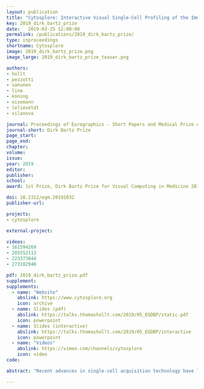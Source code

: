 ```yaml
---
layout: publication
title: "Cytosplore: Interactive Visual Single-Cell Profiling of the Immune System"
key: 2019_dirk_bartz_prize
date:   2019-03-25 12:00:00
permalink: /publications/2019_dirk_bartz_prize/
type: inproceedings
shortname: Cytosplore
image: 2019_dirk_bartz_prize.png
image_large: 2019_dirk_bartz_prize_teaser.png

authors:
- hollt
- pezzotti
- vanunen
- lina
- koning
- eisemann
- lelieveldt
- vilanova

journal: Proceedings of Eurographics - Short Papers and Medical Prize Awards
journal-short: Dirk Bartz Prize
page_start:
page_end:
chapter:
volume:
issue:
year: 2019
editor:
publisher:
school:
award: 1st Prize, Dirk Bartz Prize for Visual Computing in Medicine 2019

doi: 10.2312/egm.20191032
publisher-url:

projects:
- cytosplore

external-project:

videos:
- 161594269
- 205552113
- 223373844
- 273182940

pdf: 2019_dirk_bartz_prize.pdf
supplement:
supplements:
  - name: "Website"
    abslink: https://www.cytosplore.org
    icon: archive
  - name: Slides (pdf)
    abslink: https://talks.thomashollt.com/2019/05_EGDBP/static.pdf
    icon: powerpoint
  - name: Slides (interactive)
    abslink: https://talks.thomashollt.com/2019/05_EGDBP/interactive
    icon: powerpoint
  - name: "Videos"
    abslink: https://vimeo.com/channels/cytosplore
    icon: video
code: 

abstract: "Recent advances in single-cell acquisition technology have led to a shift towards single-cell analysis in many fields of biology. In immunology, detailed knowledge of the cellular composition is of interest, as it can be the cause of deregulated immune responses, which cause diseases. Similarly, vaccination is based on triggering proper immune responses; however, many vaccines are ineffective or only work properly in a subset of those who are vaccinated. Identifying differences in the cellular composition of the immune system in such cases can lead to more precise treatment. Cytosplore is an integrated, interactive visual analysis framework for the exploration of large single-cell datasets. We have developed Cytosplore in close collaboration with immunology researchers and several partners use the software in their daily workflow. Cytosplore enables efficient data analysis and has led to several discoveries alongside high-impact publications."

---
```

